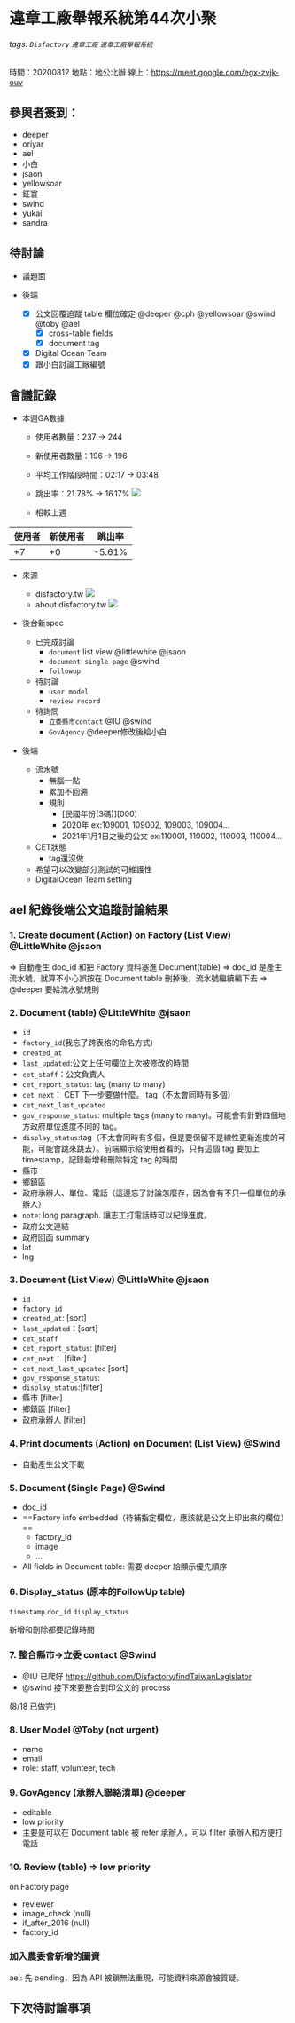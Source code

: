 # 違章工廠舉報系統第44次小聚

###### tags: `Disfactory` `違章工廠` `違章工廠舉報系統`

時間：20200812
地點：地公北辦
線上：https://meet.google.com/egx-zvjk-ouv


## 參與者簽到：

* deeper
* oriyar
* ael
* 小白
* jsaon
* yellowsoar
* 鉦寰
* swind
* yukai
* sandra

## 待討論
- 議題面

- 後端
    - [x] 公文回覆追蹤 table 欄位確定 @deeper @cph @yellowsoar @swind @toby @ael
        - [x] cross-table fields
        - [x] document tag
    - [x] Digital Ocean Team
    - [x] 跟小白討論工廠編號

## 會議記錄
- 本週GA數據
    - 使用者數量：237 -> 244
    - 新使用者數量：196 -> 196
    - 平均工作階段時間：02:17 -> 03:48
    - 跳出率：21.78% -> 16.17%
![](https://s3-ap-northeast-1.amazonaws.com/g0v-hackmd-images/uploads/upload_f6ff8dc045f29088621baf7f8b84d45b.png)

    - 相較上週

| 使用者 | 新使用者 | 跳出率 |
| ----- | ------ | -------|
| +7   |   +0  | -5.61% |


- 來源
    - disfactory.tw
![](https://s3-ap-northeast-1.amazonaws.com/g0v-hackmd-images/uploads/upload_cf1abcba08ef199bb978263d436f8193.png)
    - about.disfactory.tw
![](https://s3-ap-northeast-1.amazonaws.com/g0v-hackmd-images/uploads/upload_47b345b46618c224a71e33815e4bc986.png)

- 後台新spec
    - 已完成討論
        - `document` list view @littlewhite @jsaon
        - `document single page` @swind
        - `followup`
    - 待討論
        - `user model`
        - `review record`
    - 待詢問
        - `立委縣市contact` @IU @swind
        - `GovAgency` @deeper修改後給小白

- 後端
    - 流水號
        - ~~無腦一點~~
        - 累加不回溯
        - 規則
            - [民國年份(3碼)][000]
            - 2020年 ex:109001, 109002, 109003, 109004...
            - 2021年1月1日之後的公文 ex:110001, 110002, 110003, 110004... 
    - CET狀態
        - tag還沒做
    - 希望可以改變部分測試的可維護性
    - DigitalOcean Team setting


## ael 紀錄後端公文追蹤討論結果

### 1. Create document (Action) on Factory (List View) @LittleWhite @jsaon

=> 自動產生 doc_id 和把 Factory 資料塞進 Document(table)
=> doc_id 是產生流水號，就算不小心誤按在 Document table 刪掉後，流水號繼續編下去
=> @deeper 要給流水號規則

### 2. Document (table) @LittleWhite @jsaon
- `id`
- `factory_id`(我忘了跨表格的命名方式)
- `created_at`
- `last_updated`:公文上任何欄位上次被修改的時間
- `cet_staff`：公文負責人
- `cet_report_status`: tag (many to many)
- `cet_next`： CET 下一步要做什麼。 tag（不太會同時有多個）
- `cet_next_last_updated` 
- `gov_response_status`: multiple tags (many to many)。可能會有針對四個地方政府單位進度不同的 tag。
- `display_status`:tag（不太會同時有多個，但是要保留不是線性更新進度的可能，可能會跳來跳去）。前端顯示給使用者看的，只有這個 tag 要加上 timestamp，記錄新增和刪除特定 tag 的時間
- 縣市 
- 鄉鎮區
- 政府承辦人、單位、電話（這邊忘了討論怎麼存，因為會有不只一個單位的承辦人）
- `note`: long paragraph. 讓志工打電話時可以紀錄進度。
- 政府公文連結
- 政府回函 summary
- lat
- lng

### 3. Document (List View) @LittleWhite @jsaon
- `id`
- `factory_id`
- `created_at`: [sort]
- `last_updated`：[sort] 
- `cet_staff`
- `cet_report_status`: [filter] 
- `cet_next`： [filter] 
- `cet_next_last_updated` [sort]
- `gov_response_status`: 
- `display_status`:[filter] 
- 縣市 [filter]
- 鄉鎮區 [filter]
- 政府承辦人 [filter]


### 4. Print documents (Action) on Document (List View) @Swind
- 自動產生公文下載

### 5. Document (Single Page) @Swind

- doc_id
- ==Factory info embedded（待補指定欄位，應該就是公文上印出來的欄位）==
    - factory_id
    - image
    - ...
- All fields in Document table: 需要 deeper 給顯示優先順序

### 6. Display_status (原本的FollowUp table)
`timestamp`
`doc_id`
`display_status`

新增和刪除都要記錄時間

### 7. 整合縣市->立委 contact @Swind
- @IU 已爬好 
https://github.com/Disfactory/findTaiwanLegislator
- @swind 接下來要整合到印公文的 process

(8/18 已做完)

### 8. User Model @Toby (not urgent)
- name
- email
- role: staff, volunteer, tech

### 9. GovAgency (承辦人聯絡清單) @deeper
- editable
- low priority
- 主要是可以在 Document table 被 refer 承辦人，可以 filter 承辦人和方便打電話

### 10. Review (table) => low priority
 on Factory page
 - reviewer
 - image_check (null)
 - if_after_2016 (null)
 - factory_id


### 加入農委會新增的圖資
ael: 先 pending，因為 API 被鎖無法重現，可能資料來源會被質疑。

## 下次待討論事項

